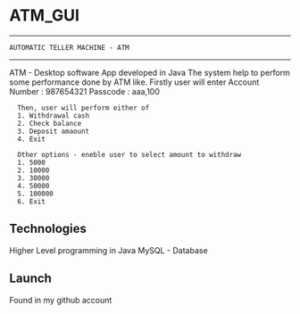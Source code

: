 # ATM_GUI

------------------------------------
    AUTOMATIC TELLER MACHINE - ATM
-------------------------------------

ATM - Desktop software App developed in Java
      The system help to perform some performance done by
      ATM like. Firstly user will enter 
      Account Number : 987654321
      Passcode : aaa,100
      
      Then, user will perform either of
      1. Withdrawal cash
      2. Check balance
      3. Deposit amaount
      4. Exit
      
      Other options - eneble user to select amount to withdraw
      1. 5000
      2. 10000
      3. 30000
      4. 50000
      5. 100000
      6. Exit
      
Technologies
--------------
Higher Level programming in Java
MySQL - Database

Launch
--------
Found in my github account

